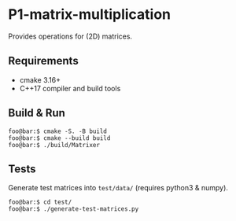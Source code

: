 # P1-matrix-multiplication
Provides operations for (2D) matrices.

## Requirements
- cmake 3.16+
- C++17 compiler and build tools

## Build & Run
```console
foo@bar:$ cmake -S. -B build
foo@bar:$ cmake --build build
foo@bar:$ ./build/Matrixer
```

## Tests
Generate test matrices into `test/data/` (requires python3 & numpy).
```
foo@bar:$ cd test/
foo@bar:$ ./generate-test-matrices.py
```
